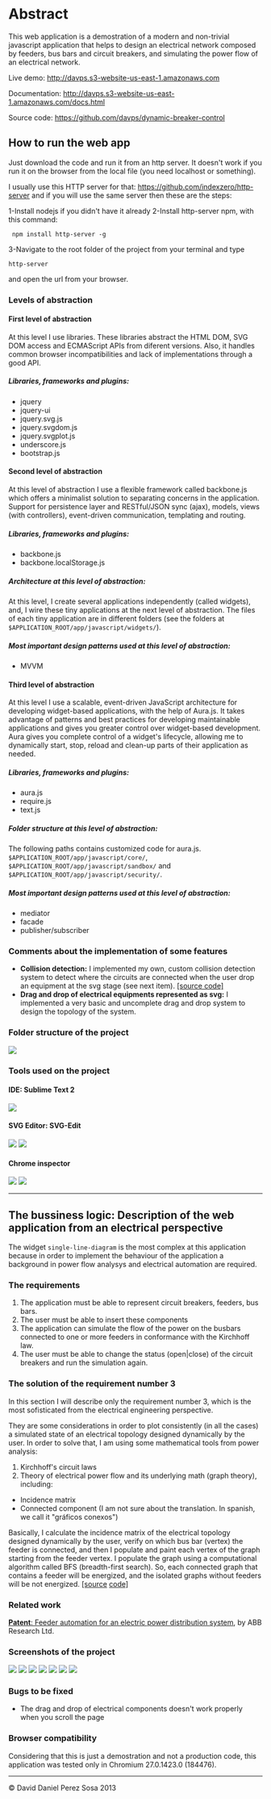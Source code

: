 # Abstract

This web application is a demostration of a modern and non-trivial javascript application that helps to design an electrical network composed by feeders, bus bars and circuit breakers, and simulating the power flow of an electrical network.

Live demo:
http://davps.s3-website-us-east-1.amazonaws.com

Documentation:
http://davps.s3-website-us-east-1.amazonaws.com/docs.html

Source code:
https://github.com/davps/dynamic-breaker-control

## How to run the web app
Just download the code and run it from an http server. It doesn't work if you run it on the browser from the local file (you need localhost or something). 

I usually use this HTTP server for that: https://github.com/indexzero/http-server and if you will use the same server then these are the steps:

1-Install nodejs if you didn't have it already
2-Install http-server npm, with this command:
```
 npm install http-server -g
```
3-Navigate to the root folder of the project from your terminal and type
```
http-server
```
and open the url from your browser.



### Levels of abstraction

#### First level of abstraction

At this level I use libraries. These libraries abstract the HTML DOM, SVG DOM access and ECMAScript APIs from diferent versions. Also, it handles common browser incompatibilities and lack of implementations through a good API.

##### Libraries, frameworks and plugins:

*   jquery
*   jquery-ui
*   jquery.svg.js
*   jquery.svgdom.js
*   jquery.svgplot.js
*   underscore.js
*   bootstrap.js

#### Second level of abstraction

At this level of abstraction I use a flexible framework called backbone.js which offers a minimalist solution to separating concerns in the application. Support for persistence layer and RESTful/JSON sync (ajax), models, views (with controllers), event-driven communication, templating and routing.

##### Libraries, frameworks and plugins:

*   backbone.js
*   backbone.localStorage.js

##### Architecture at this level of abstraction:

At this level, I create several applications independently (called widgets), and, I wire these tiny applications at the next level of abstraction. The files of each tiny application are in different folders (see the folders at `$APPLICATION_ROOT/app/javascript/widgets/`).

##### Most important design patterns used at this level of abstraction:

*   MVVM

#### Third level of abstraction

At this level I use a scalable, event-driven JavaScript architecture for developing widget-based applications, with the help of Aura.js. It takes advantage of patterns and best practices for developing maintainable applications and gives you greater control over widget-based development. Aura gives you complete control of a widget's lifecycle, allowing me to dynamically start, stop, reload and clean-up parts of their application as needed.

##### Libraries, frameworks and plugins:

*   aura.js
*   require.js
*   text.js

##### Folder structure at this level of abstraction:

The following paths contains customized code for aura.js. `$APPLICATION_ROOT/app/javascript/core/`, `$APPLICATION_ROOT/app/javascript/sandbox/` and `$APPLICATION_ROOT/app/javascript/security/`.

##### Most important design patterns used at this level of abstraction:

*   mediator
*   facade
*   publisher/subscriber

### Comments about the implementation of some features

*   **Collision detection:** I implemented my own, custom collision detection system to detect where the circuits are connected when the user drop an equipment at the svg stage (see next item). [\[source code\]](./app/javascript/widgets/single-line-diagram/views/ConectivityView.js)
*   **Drag and drop of electrical equipments represented as svg:** I implemented a very basic and uncomplete drag and drop system to design the topology of the system.

### Folder structure of the project

![](docs/directory.PNG)

### Tools used on the project

#### IDE: Sublime Text 2

![](docs/sublime.PNG)

#### SVG Editor: SVG-Edit

![](docs/SVG-edit1.png) ![](docs/SVG-edit2.png)

#### Chrome inspector

![](docs/chrome-inspector-1A.png) ![](docs/chrome-inspector-2A.png)

* * *

The bussiness logic: Description of the web application from an electrical perspective
--------------------------------------------------------------------------------------

The widget `single-line-diagram` is the most complex at this application because in order to implement the behaviour of the application a background in power flow analysys and electrical automation are required.

### The requirements

1.  The application must be able to represent circuit breakers, feeders, bus bars.
2.  The user must be able to insert these components
3.  The application can simulate the flow of the power on the busbars connected to one or more feeders in conformance with the Kirchhoff law.
4.  The user must be able to change the status (open|close) of the circuit breakers and run the simulation again.

### The solution of the requirement number 3

In this section I will describe only the requirement number 3, which is the most sofisticated from the electrical engineering perspective.

They are some considerations in order to plot consistently (in all the cases) a simulated state of an electrical topology designed dynamically by the user. In order to solve that, I am using some mathematical tools from power analysis:

1.  Kirchhoff's circuit laws
2.  Theory of electrical power flow and its underlying math (graph theory), including:

*   Incidence matrix
*   Connected component (I am not sure about the translation. In spanish, we call it "gráficos conexos")

Basically, I calculate the incidence matrix of the electrical topology designed dynamically by the user, verify on which bus bar (vertex) the feeder is connected, and then I populate and paint each vertex of the graph starting from the feeder vertex. I populate the graph using a computational algorithm called BFS (breadth-first search). So, each connected graph that contains a feeder will be energized, and the isolated graphs without feeders will be not energized. [\[source](./app/javascript/widgets/single-line-diagram/views/PowerFlowView.js) [code\]](./app/javascript/widgets/single-line-diagram/models/Topology.js)

### Related work

[**Patent**: Feeder automation for an electric power distribution system](http://www.google.com/patents/US8121740), by ABB Research Ltd.

### Screenshots of the project

![](docs/scr1.png) ![](docs/scr2.png) ![](docs/scr3.png) ![](docs/scr4.png) ![](docs/scr5.png) ![](docs/scr6.png) ![](docs/scr7.png)

### Bugs to be fixed

*   The drag and drop of electrical components doesn't work properly when you scroll the page

### Browser compatibility

Considering that this is just a demostration and not a production code, this application was tested only in Chromium 27.0.1423.0 (184476).

* * *

© David Daniel Perez Sosa 2013

